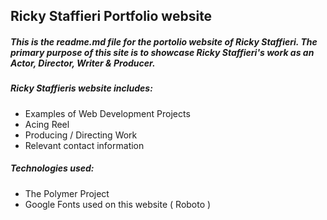## Ricky Staffieri Portfolio website

##### This is the readme.md file for the portolio website of Ricky Staffieri. The primary purpose of this site is to showcase Ricky Staffieri's work as an Actor, Director, Writer & Producer.

##### Ricky Staffieris website includes: 

* Examples of Web Development Projects
* Acing Reel
* Producing / Directing Work
* Relevant contact information


##### Technologies used:
* The Polymer Project
* Google Fonts used on this website ( Roboto )
